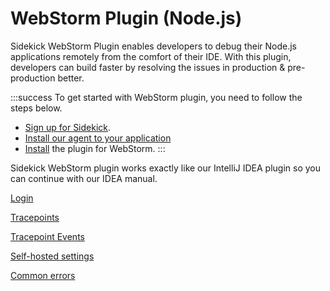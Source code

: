 # WebStorm Plugin (Node.js)

Sidekick WebStorm Plugin enables developers to debug their Node.js applications remotely from the comfort of their IDE. With this plugin, developers can build faster by resolving the issues in production & pre-production better.



:::success
To get started with WebStorm plugin, you need to follow the steps below.

* [Sign up for Sidekick](../installation/signup-with-thundra-sidekick.md).
* [Install our agent to your application](../agents/node.js/README.md)
* [Install](https://plugins.jetbrains.com/plugin/20142-sidekick-webstorm) the plugin for WebStorm.
:::



Sidekick WebStorm plugin works exactly like our IntelliJ IDEA plugin so you can continue with our IDEA manual.

[Login](intellij-idea-plugin/login)

[Tracepoints](intellij-idea-plugin/tracepoints/)

[Tracepoint Events](intellij-idea-plugin/tracepoint-events/)

[Self-hosted settings](intellij-idea-plugin/self-hosted-settings)

[Common errors](intellij-idea-plugin/common-errors)
